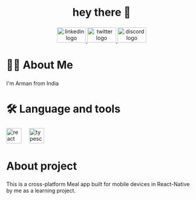 <h1 align="center">hey there 👋</h1>

###

<div align="center">
  <a href="https://www.linkedin.com/in/arman-29001a259/" target="_blank">
    <img src="https://raw.githubusercontent.com/maurodesouza/profile-readme-generator/master/src/assets/icons/social/linkedin/default.svg" width="76" height="40" alt="linkedin logo"  />
  </a>
  <a href="https://twitter.com/theaiemperor" target="_blank">
    <img src="https://raw.githubusercontent.com/maurodesouza/profile-readme-generator/master/src/assets/icons/social/twitter/default.svg" width="76" height="40" alt="twitter logo"  />
  </a>
  <a href="https://discord.gg/Jt67zUCP" target="_blank">
    <img src="https://raw.githubusercontent.com/maurodesouza/profile-readme-generator/master/src/assets/icons/social/discord/default.svg" width="76" height="40" alt="discord logo"  />
  </a>
</div>

###

<h1 align="left">👩‍💻  About Me</h1>

###

<p align="left">I'm Arman from India</p>

###

<p align="left"></p>

###

<h1 align="left">🛠 Language and tools</h1>

###

<div align="left">
  <img src="https://cdn.jsdelivr.net/gh/devicons/devicon/icons/react/react-original.svg" height="40" alt="react logo"  />
  <img width="12" />
  <img src="https://cdn.jsdelivr.net/gh/devicons/devicon/icons/typescript/typescript-original.svg" height="40" alt="typescript logo"  />
</div>

###

<p align="left"></p>

###

<h1 align="left">About project</h1>

###

<p align="left">This is a cross-platform Meal app built for mobile devices in React-Native by me as a learning project.</p>
 
###